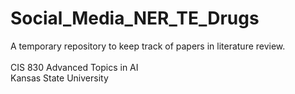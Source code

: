 # Social_Media_NER_TE_Drugs
A temporary repository to keep track of papers in literature review. <br> <br>
CIS 830 Advanced Topics in AI  <br>
Kansas State University <br>
